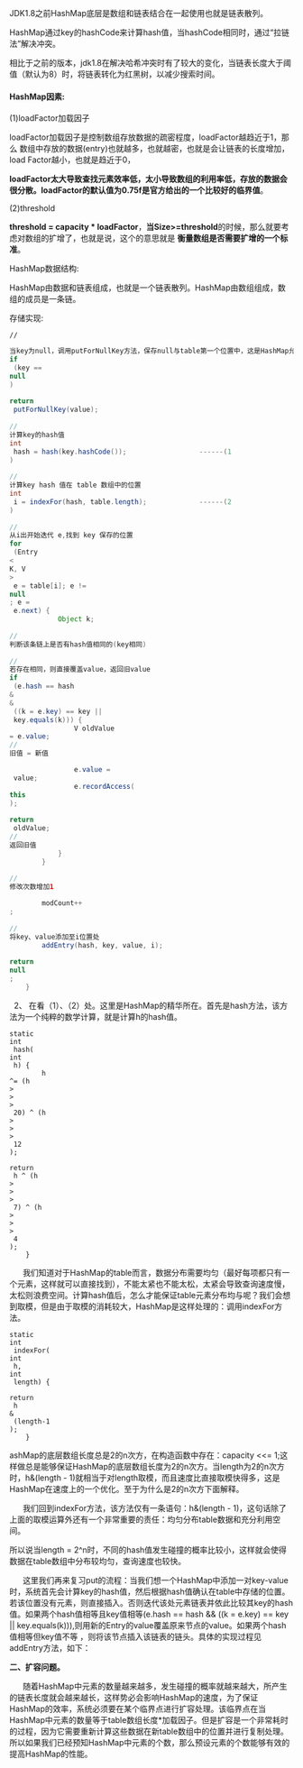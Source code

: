 JDK1.8之前HashMap底层是数组和链表结合在一起使用也就是链表散列。

HashMap通过key的hashCode来计算hash值，当hashCode相同时，通过“拉链法”解决冲突。

相比于之前的版本，jdk1.8在解决哈希冲突时有了较大的变化，当链表长度大于阈值（默认为8）时，将链表转化为红黑树，以减少搜索时间。

#### HashMap因素:

\(1\)loadFactor加载因子

loadFactor加载因子是控制数组存放数据的疏密程度，loadFactor越趋近于1，那么 数组中存放的数据\(entry\)也就越多，也就越密，也就是会让链表的长度增加，load Factor越小，也就是趋近于0，

**loadFactor太大导致查找元素效率低，太小导致数组的利用率低，存放的数据会很分散。loadFactor的默认值为0.75f是官方给出的一个比较好的临界值**。

\(2\)threshold

**threshold = capacity \* loadFactor**，**当Size&gt;=threshold**的时候，那么就要考虑对数组的扩增了，也就是说，这个的意思就是 **衡量数组是否需要扩增的一个标准**。

HashMap数据结构:

HashMap由数据和链表组成，也就是一个链表散列。HashMap由数组组成，数组的成员是一条链。

存储实现:

```
//
```

```java
当key为null，调用putForNullKey方法，保存null与table第一个位置中，这是HashMap允许为null的原因
if
 (key == 
null
)
            
return
 putForNullKey(value);
        
//
计算key的hash值
int
 hash = hash(key.hashCode());                  ------(1
)
        
//
计算key hash 值在 table 数组中的位置
int
 i = indexFor(hash, table.length);             ------(2
)
        
//
从i出开始迭代 e,找到 key 保存的位置
for
 (Entry
<
K, V
>
 e = table[i]; e != 
null
; e =
 e.next) {
            Object k;
            
//
判断该条链上是否有hash值相同的(key相同)
            
//
若存在相同，则直接覆盖value，返回旧value
if
 (e.hash == hash 
&
&
 ((k = e.key) == key ||
 key.equals(k))) {
                V oldValue 
= e.value;    
//
旧值 = 新值

                e.value =
 value;
                e.recordAccess(
this
);
                
return
 oldValue;     
//
返回旧值
            }
        }
        
//
修改次数增加1

        modCount++
;
        
//
将key、value添加至i位置处
        addEntry(hash, key, value, i);
        
return
null
;
    }
```



  2、 在看（1）、（2）处。这里是HashMap的精华所在。首先是hash方法，该方法为一个纯粹的数学计算，就是计算h的hash值。

```
static
int
 hash(
int
 h) {
        h 
^= (h 
>
>
>
 20) ^ (h 
>
>
>
 12
);
        
return
 h ^ (h 
>
>
>
 7) ^ (h 
>
>
>
 4
);
    }
```

      我们知道对于HashMap的table而言，数据分布需要均匀（最好每项都只有一个元素，这样就可以直接找到），不能太紧也不能太松，太紧会导致查询速度慢，太松则浪费空间。计算hash值后，怎么才能保证table元素分布均与呢？我们会想到取模，但是由于取模的消耗较大，HashMap是这样处理的：调用indexFor方法。

```
static
int
 indexFor(
int
 h, 
int
 length) {
        
return
 h 
&
 (length-1
);
    }
```

ashMap的底层数组长度总是2的n次方，在构造函数中存在：capacity &lt;&lt;= 1;这样做总是能够保证HashMap的底层数组长度为2的n次方。当length为2的n次方时，h&\(length - 1\)就相当于对length取模，而且速度比直接取模快得多，这是HashMap在速度上的一个优化。至于为什么是2的n次方下面解释。

      我们回到indexFor方法，该方法仅有一条语句：h&\(length - 1\)，这句话除了上面的取模运算外还有一个非常重要的责任：均匀分布table数据和充分利用空间。

所以说当length = 2^n时，不同的hash值发生碰撞的概率比较小，这样就会使得数据在table数组中分布较均匀，查询速度也较快。

      这里我们再来复习put的流程：当我们想一个HashMap中添加一对key-value时，系统首先会计算key的hash值，然后根据hash值确认在table中存储的位置。若该位置没有元素，则直接插入。否则迭代该处元素链表并依此比较其key的hash值。如果两个hash值相等且key值相等\(e.hash == hash && \(\(k = e.key\) == key \|\| key.equals\(k\)\)\),则用新的Entry的value覆盖原来节点的value。如果两个hash值相等但key值不等 ，则将该节点插入该链表的链头。具体的实现过程见addEntry方法，如下：

  


**二、扩容问题。**

      随着HashMap中元素的数量越来越多，发生碰撞的概率就越来越大，所产生的链表长度就会越来越长，这样势必会影响HashMap的速度，为了保证HashMap的效率，系统必须要在某个临界点进行扩容处理。该临界点在当HashMap中元素的数量等于table数组长度\*加载因子。但是扩容是一个非常耗时的过程，因为它需要重新计算这些数据在新table数组中的位置并进行复制处理。所以如果我们已经预知HashMap中元素的个数，那么预设元素的个数能够有效的提高HashMap的性能。

